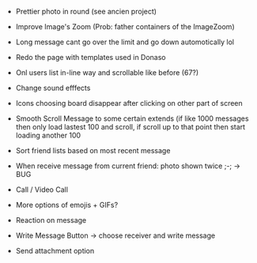 - Prettier photo in round (see ancien project)

- Improve Image's Zoom (Prob: father containers of the ImageZoom)

- Long message cant go over the limit and go down automotically lol

- Redo the page with templates used in Donaso

- Onl users list in-line way and scrollable like before (67?) 

- Change sound efffects

- Icons choosing board disappear after clicking on other part of screen

- Smooth Scroll Message to some certain extends (if like 1000 messages then only load lastest 100 and scroll, if scroll up to that point then start loading another 100

- Sort friend lists based on most recent message

- When receive message from current friend: photo shown twice ;-; -> BUG

- Call / Video Call

- More options of emojis + GIFs?

- Reaction on message

- Write Message Button -> choose receiver and write message

- Send attachment option







